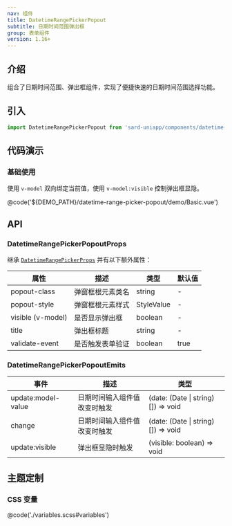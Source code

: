 ```yaml
---
nav: 组件
title: DatetimeRangePickerPopout
subtitle: 日期时间范围弹出框
group: 表单组件
version: 1.16+
---
```


## 介绍

组合了日期时间范围、弹出框组件，实现了便捷快速的日期时间范围选择功能。

## 引入

```ts
import DatetimeRangePickerPopout from 'sard-uniapp/components/datetime-range-picker-popout/datetime-range-picker-popout.vue'
```

## 代码演示

### 基础使用

使用 `v-model` 双向绑定当前值，使用 `v-model:visible` 控制弹出框显隐。

@code('${DEMO_PATH}/datetime-range-picker-popout/demo/Basic.vue')

## API

### DatetimeRangePickerPopoutProps

继承 [`DatetimeRangePickerProps`](./datetime-range-picker#DatetimeRangePickerProps) 并有以下额外属性：

| 属性              | 描述             | 类型       | 默认值 |
| ----------------- | ---------------- | ---------- | ------ |
| popout-class      | 弹窗框根元素类名 | string     | -      |
| popout-style      | 弹窗框根元素样式 | StyleValue | -      |
| visible (v-model) | 是否显示弹出框   | boolean    | -      |
| title             | 弹出框标题       | string     | -      |
| validate-event    | 是否触发表单验证 | boolean    | true   |

### DatetimeRangePickerPopoutEmits

| 事件               | 描述                         | 类型                               |
| ------------------ | ---------------------------- | ---------------------------------- |
| update:model-value | 日期时间输入组件值改变时触发 | (date: (Date \| string)[]) => void |
| change             | 日期时间输入组件值改变时触发 | (date: (Date \| string)[]) => void |
| update:visible     | 弹出框显隐时触发             | (visible: boolean) => void         |

## 主题定制

### CSS 变量

@code('./variables.scss#variables')
